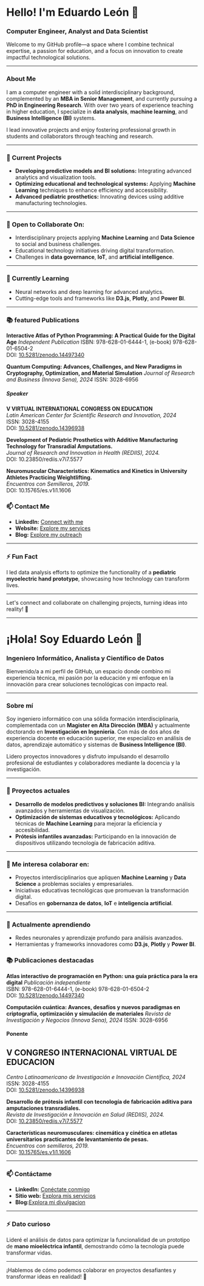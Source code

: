 # Hello! I'm Eduardo León 👋  
### Computer Engineer, Analyst and Data Scientist  

Welcome to my GitHub profile—a space where I combine technical expertise, a passion for education, and a focus on innovation to create impactful technological solutions.

---

### About Me  
I am a computer engineer with a solid interdisciplinary background, complemented by an **MBA in Senior Management**, and currently pursuing a **PhD in Engineering Research**. With over two years of experience teaching in higher education, I specialize in **data analysis**, **machine learning**, and **Business Intelligence (BI)** systems.  

I lead innovative projects and enjoy fostering professional growth in students and collaborators through teaching and research.

---

### 🔭 Current Projects  
- **Developing predictive models and BI solutions:** Integrating advanced analytics and visualization tools.  
- **Optimizing educational and technological systems:** Applying **Machine Learning** techniques to enhance efficiency and accessibility.  
- **Advanced pediatric prosthetics:** Innovating devices using additive manufacturing technologies.  

---

### 👯 Open to Collaborate On:  
- Interdisciplinary projects applying **Machine Learning** and **Data Science** to social and business challenges.  
- Educational technology initiatives driving digital transformation.  
- Challenges in **data governance**, **IoT**, and **artificial intelligence**.  

---

### 🌱 Currently Learning  
- Neural networks and deep learning for advanced analytics.  
- Cutting-edge tools and frameworks like **D3.js**, **Plotly**, and **Power BI**.  

---

### 📚 featured Publications  

**Interactive Atlas of Python Programming: A Practical Guide for the Digital Age**
*Independent Publication* 
ISBN: 978-628-01-6444-1, (e-book) 978-628-01-6504-2  
DOI: [10.5281/zenodo.14497340](https://doi.org/10.5281/zenodo.14497340)


**Quantum Computing: Advances, Challenges, and New Paradigms in Cryptography, Optimization, and Material Simulation**
*Journal of Research and Business (Innova Sena), 2024*
ISSN: 3028-6956


##### Speaker
**V VIRTUAL INTERNATIONAL CONGRESS ON EDUCATION**  
*Latin American Center for Scientific Research and Innovation, 2024*  
ISSN: 3028-4155  
DOI: [10.5281/zenodo.14396938](https://doi.org/10.5281/zenodo.14396938)


**Development of Pediatric Prosthetics with Additive Manufacturing Technology for Transradial Amputations.**  
*Journal of Research and Innovation in Health (REDIIS), 2024.*  
DOI: 10.23850/rediis.v7i7.5577  

**Neuromuscular Characteristics: Kinematics and Kinetics in University Athletes Practicing Weightlifting.**  
*Encuentros con Semilleros, 2019.*  
DOI: 10.15765/es.v1i1.1606  


### 📫 Contact Me  
- **LinkedIn:** [Connect with me](https://www.linkedin.com/in/mbaeduleon/)
- **Website:** [Explore my services](www.nexatech.org)
- **Blog:** [Explore my outreach](https://cienciatecnologiayfuturo.blogspot.com/p/acerca-de.html) 

---

### ⚡ Fun Fact  
I led data analysis efforts to optimize the functionality of a **pediatric myoelectric hand prototype**, showcasing how technology can transform lives.

---

Let's connect and collaborate on challenging projects, turning ideas into reality! 🚀



________________________________________________________________________________________________________________________________________________________

# ¡Hola! Soy Eduardo León 👋  
### Ingeniero Informático, Analista y Científico de Datos  

Bienvenido/a a mi perfil de GitHub, un espacio donde combino mi experiencia técnica, mi pasión por la educación y mi enfoque en la innovación para crear soluciones tecnológicas con impacto real.

---

### Sobre mí  
Soy ingeniero informático con una sólida formación interdisciplinaria, complementada con un **Magister en Alta Dirección (MBA)** y actualmente doctorando en **Investigación en Ingeniería**. Con más de dos años de experiencia docente en educación superior, me especializo en análisis de datos, aprendizaje automático y sistemas de **Business Intelligence (BI)**.  

Lidero proyectos innovadores y disfruto impulsando el desarrollo profesional de estudiantes y colaboradores mediante la docencia y la investigación.

---

### 🔭 Proyectos actuales  
- **Desarrollo de modelos predictivos y soluciones BI:** Integrando análisis avanzados y herramientas de visualización.  
- **Optimización de sistemas educativos y tecnológicos:** Aplicando técnicas de **Machine Learning** para mejorar la eficiencia y accesibilidad.  
- **Prótesis infantiles avanzadas:** Participando en la innovación de dispositivos utilizando tecnología de fabricación aditiva.  

---

### 👯 Me interesa colaborar en:  
- Proyectos interdisciplinarios que apliquen **Machine Learning** y **Data Science** a problemas sociales y empresariales.  
- Iniciativas educativas tecnológicas que promuevan la transformación digital.  
- Desafíos en **gobernanza de datos**, **IoT** e **inteligencia artificial**.  

---

### 🌱 Actualmente aprendiendo  
- Redes neuronales y aprendizaje profundo para análisis avanzados.  
- Herramientas y frameworks innovadores como **D3.js**, **Plotly** y **Power BI**.  


### 📚 Publicaciones destacadas  
**Atlas interactivo de programación en Python: una guía práctica para la era digital**
*Publicación independiente*  
ISBN: 978-628-01-6444-1, (e-book) 978-628-01-6504-2  
DOI: [10.5281/zenodo.14497340](https://doi.org/10.5281/zenodo.14497340)


**Computación cuántica: Avances, desafíos y nuevos paradigmas en criptografía, optimización y simulación de materiales**
*Revista de Investigación y Negocios (Innova Sena), 2024* 
ISSN: 3028-6956


#### Ponente
## V CONGRESO INTERNACIONAL VIRTUAL DE EDUCACION  
*Centro Latinoamericano de Investigación e Innovación Científica, 2024*
ISSN: 3028-4155  
DOI: [10.5281/zenodo.14396938](https://doi.org/10.5281/zenodo.14396938)


**Desarrollo de prótesis infantil con tecnología de fabricación aditiva para amputaciones transradiales.**  
*Revista de Investigación e Innovación en Salud (REDIIS), 2024.*  
DOI: [10.23850/rediis.v7i7.5577](https://doi.org/10.23850/rediis.v7i7.5577) 


**Características neuromusculares: cinemática y cinética en atletas universitarios practicantes de levantamiento de pesas.**  
*Encuentros con semilleros, 2019.*  
DOI: [10.15765/es.v1i1.1606](https://doi.org/10.15765/es.v1i1.1606)  

---

### 📫 Contáctame  
- **LinkedIn:** [Conéctate conmigo](https://www.linkedin.com/in/mbaeduleon/)  
- **Sitio web:** [Explora mis servicios](www.nexatech.org)
- **Blog:**[Explora mi divulgacion](https://cienciatecnologiayfuturo.blogspot.com/p/acerca-de.html) 

---

### ⚡ Dato curioso  
Lideré el análisis de datos para optimizar la funcionalidad de un prototipo de **mano mioeléctrica infantil**, demostrando cómo la tecnología puede transformar vidas.

---

¡Hablemos de cómo podemos colaborar en proyectos desafiantes y transformar ideas en realidad! 🚀



